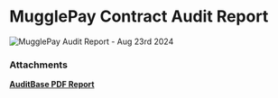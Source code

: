 # MugglePay Contract Audit Report

![MugglePay Audit Report - Aug 23rd 2024](./20240823/banner.jpg)

### Attachments

**[AuditBase PDF Report](./20240823/report.pdf)**
